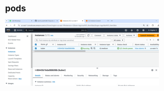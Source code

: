 # pods
![image alt](https://github.com/srinubora/pods/blob/e0d14b21694d44bbb2fe4b66cc9534b1ab651614/Screenshot%202024-11-14%20235950.png)
